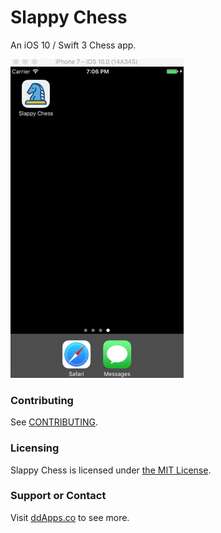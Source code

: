 # Slappy Chess
An iOS 10 / Swift 3 Chess app.

![](art/screenshot/slappychess00.gif?raw=true)

### Contributing
See [CONTRIBUTING](CONTRIBUTING.md).

### Licensing
Slappy Chess is licensed under [the MIT License](LICENSE).

### Support or Contact
Visit [ddApps.co](http://ddapps.co) to see more.
